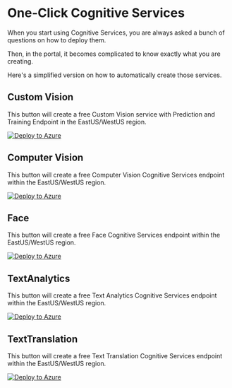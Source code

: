 # One-Click Cognitive Services

When you start using Cognitive Services, you are always asked a bunch of questions on how to deploy them.

Then, in the portal, it becomes complicated to know exactly what you are creating.

Here's a simplified version on how to automatically create those services.

## Custom Vision

This button will create a free Custom Vision service with Prediction and Training Endpoint in the EastUS/WestUS region.

[![Deploy to Azure](https://aka.ms/deploytoazurebutton)](https://portal.azure.com/#create/Microsoft.Template/uri/https%3A%2F%2Fraw.githubusercontent.com%2FMaximRouiller%2FOneClickCognitiveServices%2Fmaster%2Fcustomvision%2Ftemplate.json)

## Computer Vision

This button will create a free Computer Vision Cognitive Services endpoint within the EastUS/WestUS region.

[![Deploy to Azure](https://aka.ms/deploytoazurebutton)](https://portal.azure.com/#create/Microsoft.Template/uri/https%3A%2F%2Fraw.githubusercontent.com%2FMaximRouiller%2FOneClickCognitiveServices%2Fmaster%2Fcognitiveservices%2FComputerVision.json)

## Face

This button will create a free Face Cognitive Services endpoint within the EastUS/WestUS region.

[![Deploy to Azure](https://aka.ms/deploytoazurebutton)](https://portal.azure.com/#create/Microsoft.Template/uri/https%3A%2F%2Fraw.githubusercontent.com%2FMaximRouiller%2FOneClickCognitiveServices%2Fmaster%2Fcognitiveservices%2FFace.json)

## TextAnalytics

This button will create a free Text Analytics Cognitive Services endpoint within the EastUS/WestUS region.

[![Deploy to Azure](https://aka.ms/deploytoazurebutton)](https://portal.azure.com/#create/Microsoft.Template/uri/https%3A%2F%2Fraw.githubusercontent.com%2FMaximRouiller%2FOneClickCognitiveServices%2Fmaster%2Fcognitiveservices%2FTextAnalytics.json)

## TextTranslation

This button will create a free Text Translation Cognitive Services endpoint within the EastUS/WestUS region.

[![Deploy to Azure](https://aka.ms/deploytoazurebutton)](https://portal.azure.com/#create/Microsoft.Template/uri/https%3A%2F%2Fraw.githubusercontent.com%2FMaximRouiller%2FOneClickCognitiveServices%2Fmaster%2Fcognitiveservices%2FTextTranslation.json)